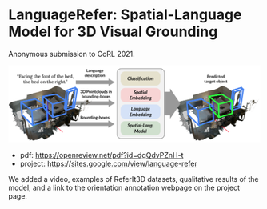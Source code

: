 # LanguageRefer: Spatial-Language Model for 3D Visual Grounding

Anonymous submission to CoRL 2021.

![LR Figure](/resources/lr.png)

* pdf: https://openreview.net/pdf?id=dgQdvPZnH-t
* project: https://sites.google.com/view/language-refer

We added a video, examples of ReferIt3D datasets, qualitative results of the model, 
and a link to the orientation annotation webpage on the project page.
